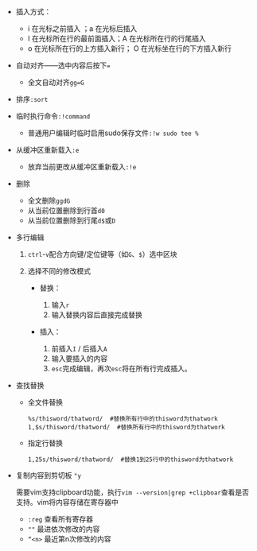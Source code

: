 - 插入方式：
  - i  在光标之前插入 ；a  在光标后插入
  - I  在光标所在行的最前面插入；A  在光标所在行的行尾插入
  - o  在光标所在行的上方插入新行； O  在光标坐在行的下方插入新行

- 自动对齐——选中内容后按下`=`

  - 全文自动对齐`gg=G`

- 排序`:sort`

- 临时执行命令`:!command`
  - 普通用户编辑时临时启用sudo保存文件`:!w sudo tee %`

- 从缓冲区重新载入`:e`
  - 放弃当前更改从缓冲区重新载入`:!e`

- 删除
  - 全文删除`ggdG`
  - 从当前位置删除到行首`d0`
  - 从当前位置删除到行尾`d$`或`D`

- 多行编辑
  1. `ctrl`-`v`配合方向键/定位键等（如`G`、`$`）选中区块

  2. 选择不同的修改模式

     - 替换：
       1. 输入`r`
       2. 输入替换内容后直接完成替换

     - 插入：
       1. 前插入`I` / 后插入`A`
       2. 输入要插入的内容
       3. `esc`完成编辑，再次`esc`将在所有行完成插入。

- 查找替换
  - 全文件替换

    ```shell
    %s/thisword/thatword/  #替换所有行中的thisword为thatwork
    1,$s/thisword/thatword/  #替换所有行中的thisword为thatwork
    ```

  - 指定行替换

    ```shell
    1,25s/thisword/thatword/  #替换1到25行中的thisword为thatwork
    ```

- 复制内容到剪切板  `"y`

  需要vim支持clipboard功能，执行`vim --version|grep +clipboar`查看是否支持。vim将内容存储在寄存器中

  - `:reg` 查看所有寄存器
  - `""`  最进依次修改的内容
  - `“<n>`  最近第n次修改的内容

